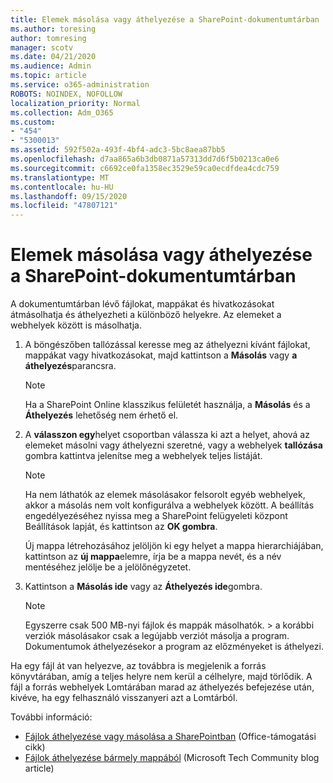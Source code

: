 ```yaml
---
title: Elemek másolása vagy áthelyezése a SharePoint-dokumentumtárban
ms.author: toresing
author: tomresing
manager: scotv
ms.date: 04/21/2020
ms.audience: Admin
ms.topic: article
ms.service: o365-administration
ROBOTS: NOINDEX, NOFOLLOW
localization_priority: Normal
ms.collection: Adm_O365
ms.custom:
- "454"
- "5300013"
ms.assetid: 592f502a-493f-4bf4-adc3-5bc8aea87bb5
ms.openlocfilehash: d7aa865a6b3db0871a57313dd7d6f5b0213ca0e6
ms.sourcegitcommit: c6692ce0fa1358ec3529e59ca0ecdfdea4cdc759
ms.translationtype: MT
ms.contentlocale: hu-HU
ms.lasthandoff: 09/15/2020
ms.locfileid: "47807121"
---
```

# <a name="copy-or-move-items-in-a-sharepoint-document-library"></a>Elemek másolása vagy áthelyezése a SharePoint-dokumentumtárban

A dokumentumtárban lévő fájlokat, mappákat és hivatkozásokat átmásolhatja és áthelyezheti a különböző helyekre. Az elemeket a webhelyek között is másolhatja. 
  
1. A böngészőben tallózással keresse meg az áthelyezni kívánt fájlokat, mappákat vagy hivatkozásokat, majd kattintson a **Másolás** vagy **a áthelyezés**parancsra.

    > [!NOTE]
    > Ha a SharePoint Online klasszikus felületét használja, a **Másolás** és a **Áthelyezés** lehetőség nem érhető el.
  
2. A **válasszon egy**helyet csoportban válassza ki azt a helyet, ahová az elemeket másolni vagy áthelyezni szeretné, vagy a webhelyek **tallózása** gombra kattintva jelenítse meg a webhelyek teljes listáját.

    > [!NOTE]
    > Ha nem láthatók az elemek másolásakor felsorolt egyéb webhelyek, akkor a másolás nem volt konfigurálva a webhelyek között. A beállítás engedélyezéséhez nyissa meg a SharePoint felügyeleti központ Beállítások lapját, és kattintson az **OK gombra**.
  
    Új mappa létrehozásához jelöljön ki egy helyet a mappa hierarchiájában, kattintson az **új mappa**elemre, írja be a mappa nevét, és a név mentéséhez jelölje be a jelölőnégyzetet.

3. Kattintson a **Másolás ide** vagy az **Áthelyezés ide**gombra.

    > [!NOTE]
    > Egyszerre csak 500 MB-nyi fájlok és mappák másolhatók. > a korábbi verziók másolásakor csak a legújabb verziót másolja a program. Dokumentumok áthelyezésekor a program az előzményeket is áthelyezi.
  
 Ha egy fájl át van helyezve, az továbbra is megjelenik a forrás könyvtárában, amíg a teljes helyre nem kerül a célhelyre, majd törlődik. A fájl a forrás webhelyek Lomtárában marad az áthelyezés befejezése után, kivéve, ha egy felhasználó visszanyeri azt a Lomtárból.

További információ:

 - [Fájlok áthelyezése vagy másolása a SharePointban](https://support.office.com/article/move-or-copy-files-in-sharepoint-00e2f483-4df3-46be-a861-1f5f0c1a87bc) (Office-támogatási cikk)
 - [Fájlok áthelyezése bármely mappából](https://techcommunity.microsoft.com/t5/Microsoft-SharePoint-Blog/Now-move-files-anywhere-in-Office-365-SharePoint-and-OneDrive/ba-p/146973) (Microsoft Tech Community blog article)  